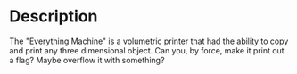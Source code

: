 # Description
The "Everything Machine" is a volumetric printer that had the ability to copy and print any three dimensional object. Can you, by force, make it print out a flag? Maybe overflow it with something?
